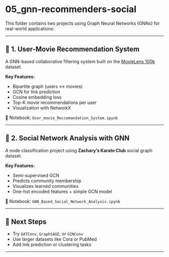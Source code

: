 # 05_gnn-recommenders-social

This folder contains two projects using Graph Neural Networks (GNNs) for real-world applications:

---

## 📘 1. User-Movie Recommendation System

A GNN-based collaborative filtering system built on the [MovieLens 100k](https://grouplens.org/datasets/movielens/) dataset.

**Key Features:**
- Bipartite graph (users ↔ movies)
- GCN for link prediction
- Cosine embedding loss
- Top-K movie recommendations per user
- Visualization with NetworkX

📓 Notebook: `User_movie_Reccomandation_System.ipynb`

---

## 📘 2. Social Network Analysis with GNN

A node classification project using **Zachary’s Karate Club** social graph dataset.

**Key Features:**
- Semi-supervised GCN
- Predicts community membership
- Visualizes learned communities
- One-hot encoded features + simple GCN model

📓 Notebook: `GNN_Based_Social_Network_Analysis.ipynb`

---

## 🚀 Next Steps

- Try `GATConv`, `GraphSAGE`, or `GINConv`
- Use larger datasets like Cora or PubMed
- Add link prediction or clustering tasks

---
